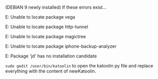 (DEBIAN 9 newly installed)
If these errors exist...

E: Unable to locate package vega

E: Unable to locate package http-tunnel

E: Unable to locate package magictree

E: Unable to locate package iphone-backup-analyzer

E: Package 'jd' has no installation candidate

```sudo gedit /user/bin/katoolin``` to open the katoolin py file and replace everything with the content of newKatoolin.
